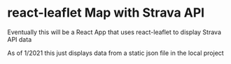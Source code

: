 # react-leaflet Map with Strava API

Eventually this will be a React App that uses react-leaflet to display Strava API data

As of 1/2021 this just displays data from a static json file in the local project
